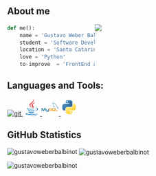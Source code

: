 ## About me


<img align="right" width="300" src="https://i.pinimg.com/originals/9c/c5/3d/9cc53d773b11df8bf93737eef1b0757b.gif" />

```Python
def me():
    name = 'Gustavo Weber Balbinot'
    student = 'Software Developer'
    location = 'Santa Catarina, Joinville, Brazil'
    love = 'Python'
    to-improve  = 'FrontEnd and Desing'
```

## Languages and Tools:

<p align="left"> <a href="https://git-scm.com/" target="_blank" rel="noreferrer"> <img src="https://www.vectorlogo.zone/logos/git-scm/git-scm-icon.svg" alt="git" width="40" height="40"/> </a> <a href="https://www.java.com" target="_blank" rel="noreferrer"> <img src="https://raw.githubusercontent.com/devicons/devicon/master/icons/java/java-original.svg" alt="java" width="40" height="40"/> </a> <a href="https://www.mysql.com/" target="_blank" rel="noreferrer"> <img src="https://raw.githubusercontent.com/devicons/devicon/master/icons/mysql/mysql-original-wordmark.svg" alt="mysql" width="40" height="40"/> </a> <a href="https://www.python.org" target="_blank" rel="noreferrer"> <img src="https://raw.githubusercontent.com/devicons/devicon/master/icons/python/python-original.svg" alt="python" width="40" height="40"/> </a> </p>

## **GitHub Statistics**

<p><img align="left" src="https://github-readme-stats.vercel.app/api/top-langs?username=gustavoweberbalbinot&show_icons=true&locale=en&layout=compact" alt="gustavoweberbalbinot" /></p>
<p>&nbsp;<img align="center" src="https://github-readme-stats.vercel.app/api?username=gustavoweberbalbinot&show_icons=true&locale=en" alt="gustavoweberbalbinot" /></p>
<p align="left"> <img src="https://komarev.com/ghpvc/?username=gustavoweberbalbinot&label=Profile%20views&color=0e75b6&style=flat" alt="gustavoweberbalbinot" /> </p>
